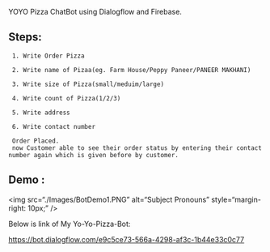 YOYO Pizza ChatBot using Dialogflow and Firebase.


 ## Steps:
    
     1. Write Order Pizza 
    
     2. Write name of Pizaa(eg. Farm House/Peppy Paneer/PANEER MAKHANI) 
    
     3. Write size of Pizza(small/meduim/large)
    
     4. Write count of Pizza(1/2/3)
     
     5. Write address 
    
     6. Write contact number
    
     Order Placed.
     now Customer able to see their order status by entering their contact number again which is given before by customer.
     
     
  ## Demo :
  
  <img
src=“./Images/BotDemo1.PNG”
alt=“Subject Pronouns”
style=“margin-right: 10px;”
/>
    
    
  Below is link of My Yo-Yo-Pizza-Bot: 
     
  https://bot.dialogflow.com/e9c5ce73-566a-4298-af3c-1b44e33c0c77
     
     
  
